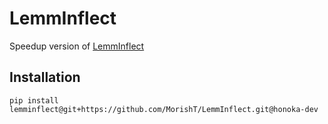 # LemmInflect
Speedup version of [LemmInflect](https://github.com/bjascob/LemmInflect)

## Installation
```console
pip install lemminflect@git+https://github.com/MorishT/LemmInflect.git@honoka-dev
```
